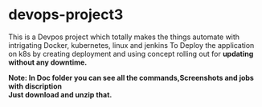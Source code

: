# devops-project3

This  is a Devpos project which totally makes the things automate with intrigating Docker, kubernetes, linux and jenkins
To Deploy the application on k8s by creating deployment and using concept rolling out for  **updating without any downtime.**

**Note: In Doc folder you can see all the commands,Screenshots and jobs with discription**  
**Just download and unzip  that.**   
